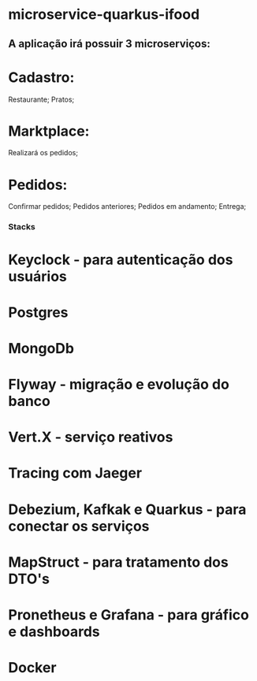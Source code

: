 # microservice-quarkus-ifood
## A aplicação irá possuir 3 microserviços:
# Cadastro:
  Restaurante;
  Pratos;
# Marktplace:
  Realizará os pedidos;
# Pedidos:
  Confirmar pedidos;
  Pedidos anteriores;
  Pedidos em andamento;
  Entrega;
### Stacks ###
# Keyclock - para autenticação dos usuários
# Postgres
# MongoDb
# Flyway - migração e evolução do banco
# Vert.X - serviço reativos
# Tracing com Jaeger
# Debezium, Kafkak e Quarkus - para conectar os serviços
# MapStruct - para tratamento dos DTO's
# Pronetheus e Grafana - para gráfico e dashboards
# Docker
